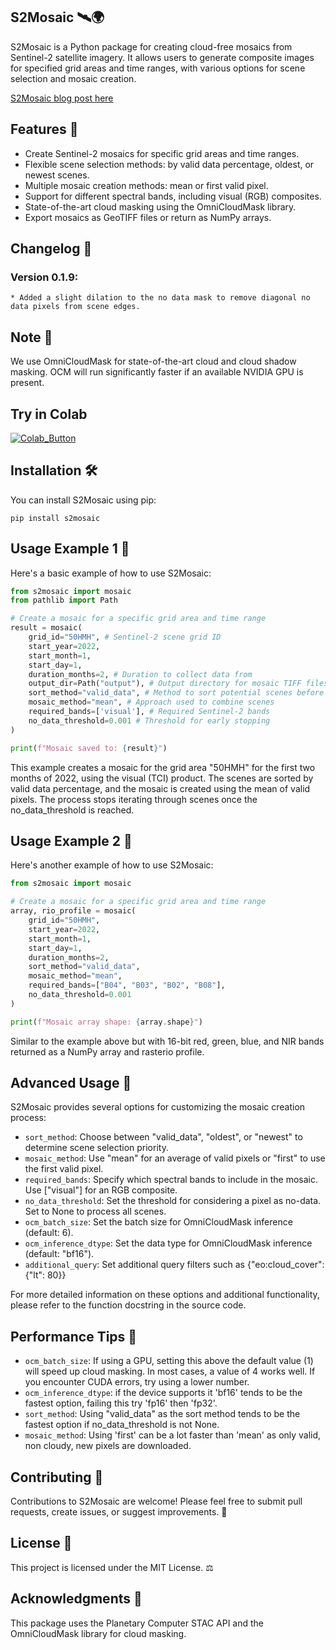 ## S2Mosaic 🛰️🌍

S2Mosaic is a Python package for creating cloud-free mosaics from Sentinel-2 satellite imagery. It allows users to generate composite images for specified grid areas and time ranges, with various options for scene selection and mosaic creation.

[S2Mosaic blog post here](https://dpird-dma.github.io/blog/S2Mosaic-Creating-Cloud-Free-Sentinel-2-Mosaics/)


## Features 🌟

- Create Sentinel-2 mosaics for specific grid areas and time ranges.
- Flexible scene selection methods: by valid data percentage, oldest, or newest scenes.
- Multiple mosaic creation methods: mean or first valid pixel.
- Support for different spectral bands, including visual (RGB) composites.
- State-of-the-art cloud masking using the OmniCloudMask library.
- Export mosaics as GeoTIFF files or return as NumPy arrays.

## Changelog 📝
### Version 0.1.9:
    * Added a slight dilation to the no data mask to remove diagonal no data pixels from scene edges.


## Note 📝

We use OmniCloudMask for state-of-the-art cloud and cloud shadow masking. OCM will run significantly faster if an available NVIDIA GPU is present.

## Try in Colab

[![Colab_Button]][Link]

[Link]: https://colab.research.google.com/drive/1-vdAAnpzp_VCotTV07cbSC9iQFiD7DcH?usp=sharing 'Try S2Mosaic In Colab'

[Colab_Button]: https://img.shields.io/badge/Try%20in%20Colab-grey?style=for-the-badge&logo=google-colab



## Installation 🛠️

You can install S2Mosaic using pip:
```
pip install s2mosaic
```

## Usage Example 1 🚀

Here's a basic example of how to use S2Mosaic:

```python
from s2mosaic import mosaic
from pathlib import Path

# Create a mosaic for a specific grid area and time range
result = mosaic(
    grid_id="50HMH", # Sentinel-2 scene grid ID
    start_year=2022,
    start_month=1,
    start_day=1,
    duration_months=2, # Duration to collect data from
    output_dir=Path("output"), # Output directory for mosaic TIFF files
    sort_method="valid_data", # Method to sort potential scenes before download
    mosaic_method="mean", # Approach used to combine scenes
    required_bands=['visual'], # Required Sentinel-2 bands
    no_data_threshold=0.001 # Threshold for early stopping
)

print(f"Mosaic saved to: {result}")
```

This example creates a mosaic for the grid area "50HMH" for the first two months of 2022, using the visual (TCI) product. The scenes are sorted by valid data percentage, and the mosaic is created using the mean of valid pixels. The process stops iterating through scenes once the no_data_threshold is reached.

## Usage Example 2 🔬

Here's another example of how to use S2Mosaic:

```python
from s2mosaic import mosaic

# Create a mosaic for a specific grid area and time range
array, rio_profile = mosaic(
    grid_id="50HMH",
    start_year=2022,
    start_month=1,
    start_day=1,
    duration_months=2,
    sort_method="valid_data",
    mosaic_method="mean",
    required_bands=["B04", "B03", "B02", "B08"],
    no_data_threshold=0.001
)

print(f"Mosaic array shape: {array.shape}")
```

Similar to the example above but with 16-bit red, green, blue, and NIR bands returned as a NumPy array and rasterio profile.

## Advanced Usage 🧠

S2Mosaic provides several options for customizing the mosaic creation process:

- `sort_method`: Choose between "valid_data", "oldest", or "newest" to determine scene selection priority.
- `mosaic_method`: Use "mean" for an average of valid pixels or "first" to use the first valid pixel.
- `required_bands`: Specify which spectral bands to include in the mosaic. Use ["visual"] for an RGB composite.
- `no_data_threshold`: Set the threshold for considering a pixel as no-data. Set to None to process all scenes.
- `ocm_batch_size`: Set the batch size for OmniCloudMask inference (default: 6).
- `ocm_inference_dtype`: Set the data type for OmniCloudMask inference (default: "bf16").
- `additional_query`: Set additional query filters such as {"eo:cloud_cover": {"lt": 80}}

For more detailed information on these options and additional functionality, please refer to the function docstring in the source code.

## Performance Tips 🚀
- `ocm_batch_size`: If using a GPU, setting this above the default value (1) will speed up cloud masking. In most cases, a value of 4 works well. If you encounter CUDA errors, try using a lower number.
- `ocm_inference_dtype`: if the device supports it 'bf16' tends to be the fastest option, failing this try 'fp16' then 'fp32'.
- `sort_method`: Using "valid_data" as the sort method tends to be the fastest option if no_data_threshold is not None.
- `mosaic_method`: Using 'first' can be a lot faster than 'mean' as only valid, non cloudy, new pixels are downloaded.

## Contributing 🤝

Contributions to S2Mosaic are welcome! Please feel free to submit pull requests, create issues, or suggest improvements. 🙌

## License 📄

This project is licensed under the MIT License. ⚖️

## Acknowledgments 🙏

This package uses the Planetary Computer STAC API and the OmniCloudMask library for cloud masking.